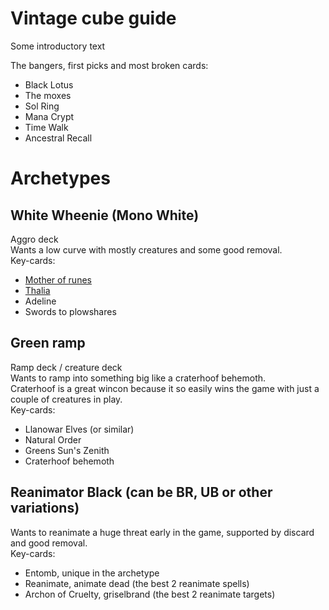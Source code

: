 # Vintage cube guide

Some introductory text

The bangers, first picks and most broken cards:
* Black Lotus
* The moxes
* Sol Ring
* Mana Crypt
* Time Walk
* Ancestral Recall

# Archetypes

## White Wheenie (Mono White)
Aggro deck  
Wants a low curve with mostly creatures and some good removal.  
Key-cards:
* [Mother of runes](https://scryfall.com/search?q=mother%20of%20runes)
* [Thalia](https://scryfall.com/search?q=thalia,%20guardian)
* Adeline
* Swords to plowshares

## Green ramp
Ramp deck / creature deck  
Wants to ramp into something big like a craterhoof behemoth.  
Craterhoof is a great wincon because it so easily wins the game with just a couple of creatures in play.  
Key-cards:
* Llanowar Elves (or similar)
* Natural Order
* Greens Sun's Zenith
* Craterhoof behemoth

## Reanimator Black (can be BR, UB or other variations)
Wants to reanimate a huge threat early in the game, supported by discard and good removal.  
Key-cards:
* Entomb, unique in the archetype
* Reanimate, animate dead (the best 2 reanimate spells)
* Archon of Cruelty, griselbrand (the best 2 reanimate targets)

